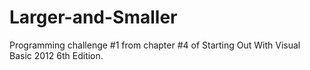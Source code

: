 # Larger-and-Smaller
Programming challenge #1 from chapter #4 of Starting Out With Visual Basic 2012 6th Edition.
